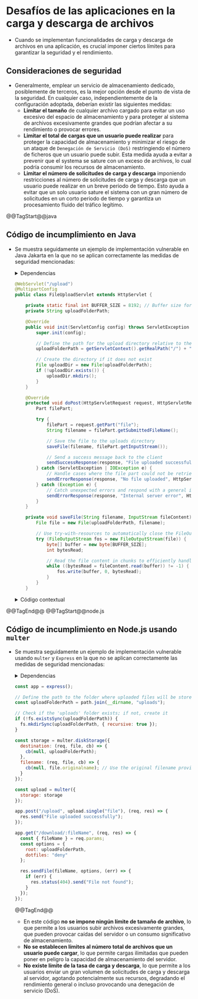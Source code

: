 # Desafíos de las aplicaciones en la carga y descarga de archivos

* Cuando se implementan funcionalidades de carga y descarga de archivos en una aplicación, es crucial imponer ciertos límites para garantizar la seguridad y el rendimiento.

## Consideraciones de seguridad

* Generalmente, emplear un servicio de almacenamiento dedicado, posiblemente de terceros, es la mejor opción desde el punto de vista de la seguridad. En cualquier caso, independientemente de la configuración adoptada, deberían existir las siguientes medidas:
  * **Limitar el tamaño** de cualquier archivo cargado para evitar un uso excesivo del espacio de almacenamiento y para proteger al sistema de archivos excesivamente grandes que podrían afectar a su rendimiento o provocar errores.
  * **Limitar el total de cargas que un usuario puede realizar** para proteger la capacidad de almacenamiento y minimizar el riesgo de un ataque de `Denegación de Servicio (DoS)` restringiendo el número de ficheros que un usuario puede subir. Esta medida ayuda a evitar a prevenir que el systema se sature con un exceso de archivos, lo cual podría consumir los recursos de almacenamiento.
  * **Limitar el número de solicitudes de carga y descarga** imponiendo restricciones al número de solicitudes de carga y descarga que un usuario puede realizar en un breve periodo de tiempo. Esto ayuda a evitar que un solo usuario sature el sistema con un gran número de solicitudes en un corto periodo de tiempo y garantiza un procesamiento fluido del tráfico legítimo.

@@TagStart@@java

## Código de incumplimiento en Java

* Se muestra seguidamente un ejemplo de implementación vulnerable en Java Jakarta en la que no se aplican correctamente las medidas de seguridad mencionadas:

  <details>
    <summary>Dependencias</summary>

    ```java
    import jakarta.json.Json;
    import jakarta.json.JsonObject;
    import jakarta.servlet.ServletConfig;
    import jakarta.servlet.ServletException;
    import jakarta.servlet.annotation.MultipartConfig;
    import jakarta.servlet.annotation.WebServlet;
    import jakarta.servlet.http.HttpServlet;
    import jakarta.servlet.http.HttpServletRequest;
    import jakarta.servlet.http.HttpServletResponse;
    import jakarta.servlet.http.Part;
    
    import java.io.File;
    import java.io.FileOutputStream;
    import java.io.IOException;
    import java.io.InputStream;
    ```

  </details>

  ```java
  @WebServlet("/upload")
  @MultipartConfig
  public class FileUploadServlet extends HttpServlet {
  
      private static final int BUFFER_SIZE = 8192; // Buffer size for reading file chunks
      private String uploadFolderPath;
  
      @Override
      public void init(ServletConfig config) throws ServletException {
          super.init(config);

          // Define the path for the upload directory relative to the web application's root
          uploadFolderPath = getServletContext().getRealPath("/") + "uploads";
  
          // Create the directory if it does not exist
          File uploadDir = new File(uploadFolderPath);
          if (!uploadDir.exists()) {
              uploadDir.mkdirs();
          }
      }
  
      @Override
      protected void doPost(HttpServletRequest request, HttpServletResponse response) throws IOException {
          Part filePart;

          try {
              filePart = request.getPart("file");
              String filename = filePart.getSubmittedFileName();
  
              // Save the file to the uploads directory
              saveFile(filename, filePart.getInputStream());
  
              // Send a success message back to the client
              sendSuccessResponse(response, "File uploaded successfully");
          } catch (ServletException | IOException e) {
              // Handle cases where the file part could not be retrieved
              sendErrorResponse(response, "No file uploaded", HttpServletResponse.SC_BAD_REQUEST);
          } catch (Exception e) {
              // Catch unexpected errors and respond with a general internal server error
              sendErrorResponse(response, "Internal server error", HttpServletResponse.SC_INTERNAL_SERVER_ERROR);
          }
      }
  
      private void saveFile(String filename, InputStream fileContent) throws IOException {
          File file = new File(uploadFolderPath, filename);
  
          // Use try-with-resources to automatically close the FileOutputStream
          try (FileOutputStream fos = new FileOutputStream(file)) {
              byte[] buffer = new byte[BUFFER_SIZE];
              int bytesRead;
  
              // Read the file content in chunks to efficiently handle larger files
              while ((bytesRead = fileContent.read(buffer)) != -1) {
                  fos.write(buffer, 0, bytesRead);
              }
          }
      }
  ```

  <details>
    <summary>Código contextual</summary>

    ```java  
        private void sendSuccessResponse(HttpServletResponse response, String message) throws IOException {
            // Prepare a plain text response to indicate successful file upload
            response.setContentType("text/plain");
            response.setCharacterEncoding("UTF-8");
            response.setStatus(HttpServletResponse.SC_OK);

            try (var out = response.getOutputStream()) {
                out.println(message);
            }
        }
    
        private void sendErrorResponse(HttpServletResponse response, String message, int statusCode) throws IOException {
            // Create a JSON object to send back a structured error response
            JsonObject errorResponse = Json.createObjectBuilder()
                    .add("message", message)
                    .build();
    
            response.setContentType("application/json");
            response.setCharacterEncoding("UTF-8");
            response.setStatus(statusCode);
    
            // Write the JSON error message to the response output
            try (var out = response.getOutputStream()) {
                out.println(errorResponse.toString());
            }
        }
    }
    ```

  </details>

@@TagEnd@@
@@TagStart@@node.js

## Código de incumplimiento en Node.js usando `multer`

* Se muestra seguidamente un ejemplo de implementación vulnerable usando `multer` y `Express` en la que no se aplican correctamente las medidas de seguridad mencionadas:

  <details>
    <summary>Dependencias</summary>

    ```javascript
    const express = require("express");
    const multer = require("multer");
    const path = require("path");
    const fs = require("fs");
    ```

  </details>

  ```javascript
  const app = express();

  // Define the path to the folder where uploaded files will be stored
  const uploadFolderPath = path.join(__dirname, "uploads");

  // Check if the 'uploads' folder exists; if not, create it
  if (!fs.existsSync(uploadFolderPath)) {
    fs.mkdirSync(uploadFolderPath, { recursive: true });
  }

  const storage = multer.diskStorage({
    destination: (req, file, cb) => {
      cb(null, uploadFolderPath);
    },
    filename: (req, file, cb) => {
      cb(null, file.originalname); // Use the original filename provided by the user
    }
  });

  const upload = multer({
    storage: storage
  });

  app.post("/upload", upload.single("file"), (req, res) => {
    res.send("File uploaded successfully");
  });

  app.get("/download/:fileName", (req, res) => {
    const { fileName } = req.params;
    const options = {
      root: uploadFolderPath,
      dotfiles: "deny"
    };

    res.sendFile(fileName, options, (err) => {
      if (err) {
        res.status(404).send("File not found");
      }
    });
  });
  ```

  @@TagEnd@@

  * En este código **no se impone ningún límite de tamaño de archivo**, lo que permite a los usuarios subir archivos excesivamente grandes, que pueden provocar caídas del servidor o un consumo significativo de almacenamiento.
  * **No se establecen límites al número total de archivos que un usuario puede cargar**, lo que permite cargas ilimitadas que pueden poner en peligro la capacidad de almacenamiento del servidor.
  * **No existe límite de la tasa de carga y descarga**, lo que permite a los usuarios enviar un gran volumen de solicitudes de carga y descarga al servidor, agotando potencialmente sus recursos, degradando el rendimiento general o incluso provocando una denegación de servicio (DoS).
